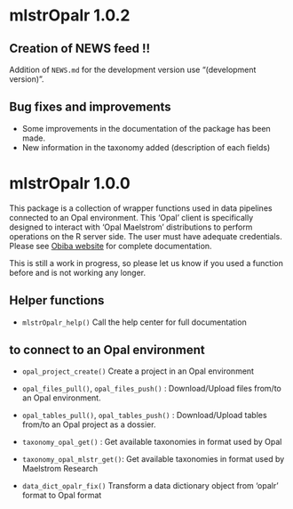 
# mlstrOpalr 1.0.2

## Creation of NEWS feed !!

Addition of `NEWS.md` for the development version use “(development
version)”.

## Bug fixes and improvements

- Some improvements in the documentation of the package has been made.
- New information in the taxonomy added (description of each fields)

# mlstrOpalr 1.0.0

This package is a collection of wrapper functions used in data pipelines
connected to an Opal environment. This ‘Opal’ client is specifically
designed to interact with ‘Opal Maelstrom’ distributions to perform
operations on the R server side. The user must have adequate
credentials. Please see [Obiba
website](https://opaldoc.obiba.org/en/dev/) for complete documentation.

This is still a work in progress, so please let us know if you used a
function before and is not working any longer.

## Helper functions

- `mlstrOpalr_help()` Call the help center for full documentation

## to connect to an Opal environment

- `opal_project_create()` Create a project in an Opal environment

- `opal_files_pull()`, `opal_files_push()` : Download/Upload files
  from/to an Opal environment.

- `opal_tables_pull()`, `opal_tables_push()` : Download/Upload tables
  from/to an Opal project as a dossier.

- `taxonomy_opal_get()` : Get available taxonomies in format used by
  Opal

- `taxonomy_opal_mlstr_get()`: Get available taxonomies in format used
  by Maelstrom Research

- `data_dict_opalr_fix()` Transform a data dictionary object from
  ‘opalr’ format to Opal format
